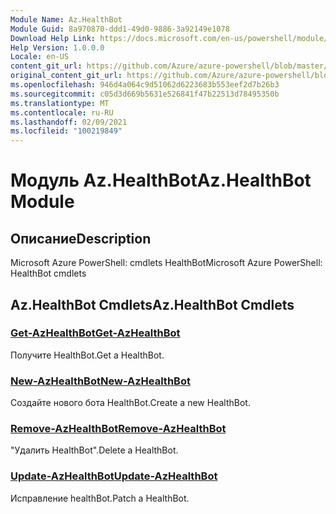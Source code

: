 ```yaml
---
Module Name: Az.HealthBot
Module Guid: 8a970870-ddd1-49d0-9886-3a92149e1078
Download Help Link: https://docs.microsoft.com/en-us/powershell/module/az.healthbot
Help Version: 1.0.0.0
Locale: en-US
content_git_url: https://github.com/Azure/azure-powershell/blob/master/src/HealthBot/help/Az.HealthBot.md
original_content_git_url: https://github.com/Azure/azure-powershell/blob/master/src/HealthBot/help/Az.HealthBot.md
ms.openlocfilehash: 946d4a064c9d51062d6223683b553eef2d7b26b3
ms.sourcegitcommit: c05d3d669b5631e526841f47b22513d78495350b
ms.translationtype: MT
ms.contentlocale: ru-RU
ms.lasthandoff: 02/09/2021
ms.locfileid: "100219849"
---
```

# <span data-ttu-id="f028d-101">Модуль Az.HealthBot</span><span class="sxs-lookup"><span data-stu-id="f028d-101">Az.HealthBot Module</span></span>
## <span data-ttu-id="f028d-102">Описание</span><span class="sxs-lookup"><span data-stu-id="f028d-102">Description</span></span>
<span data-ttu-id="f028d-103">Microsoft Azure PowerShell: cmdlets HealthBot</span><span class="sxs-lookup"><span data-stu-id="f028d-103">Microsoft Azure PowerShell: HealthBot cmdlets</span></span>

## <span data-ttu-id="f028d-104">Az.HealthBot Cmdlets</span><span class="sxs-lookup"><span data-stu-id="f028d-104">Az.HealthBot Cmdlets</span></span>
### [<span data-ttu-id="f028d-105">Get-AzHealthBot</span><span class="sxs-lookup"><span data-stu-id="f028d-105">Get-AzHealthBot</span></span>](Get-AzHealthBot.md)
<span data-ttu-id="f028d-106">Получите HealthBot.</span><span class="sxs-lookup"><span data-stu-id="f028d-106">Get a HealthBot.</span></span>

### [<span data-ttu-id="f028d-107">New-AzHealthBot</span><span class="sxs-lookup"><span data-stu-id="f028d-107">New-AzHealthBot</span></span>](New-AzHealthBot.md)
<span data-ttu-id="f028d-108">Создайте нового бота HealthBot.</span><span class="sxs-lookup"><span data-stu-id="f028d-108">Create a new HealthBot.</span></span>

### [<span data-ttu-id="f028d-109">Remove-AzHealthBot</span><span class="sxs-lookup"><span data-stu-id="f028d-109">Remove-AzHealthBot</span></span>](Remove-AzHealthBot.md)
<span data-ttu-id="f028d-110">"Удалить HealthBot".</span><span class="sxs-lookup"><span data-stu-id="f028d-110">Delete a HealthBot.</span></span>

### [<span data-ttu-id="f028d-111">Update-AzHealthBot</span><span class="sxs-lookup"><span data-stu-id="f028d-111">Update-AzHealthBot</span></span>](Update-AzHealthBot.md)
<span data-ttu-id="f028d-112">Исправление healthBot.</span><span class="sxs-lookup"><span data-stu-id="f028d-112">Patch a HealthBot.</span></span>

